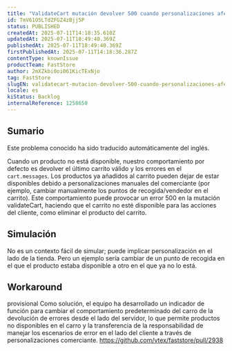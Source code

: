 ```yaml
---
title: "ValidateCart mutación devolver 500 cuando personalizaciones afecta a la disponibilidad del producto"
id: TmV61O5LTdZFGZ4zBjj5P
status: PUBLISHED
createdAt: 2025-07-11T14:18:35.610Z
updatedAt: 2025-07-11T18:49:40.369Z
publishedAt: 2025-07-11T18:49:40.369Z
firstPublishedAt: 2025-07-11T14:18:36.287Z
contentType: knownIssue
productTeam: FastStore
author: 2mXZkbi0oi061KicTExNjo
tag: FastStore
slugEN: validatecart-mutacion-devolver-500-cuando-personalizaciones-afecta-a-la-disponibilidad-del-producto
locale: es
kiStatus: Backlog
internalReference: 1258650
---
```


## Sumario

<div class="alert alert-info">
  <p>Este problema conocido ha sido traducido automáticamente del inglés.</p>
</div>


Cuando un producto no está disponible, nuestro comportamiento por defecto es devolver el último carrito válido y los errores en el `cart.messages`. Los productos ya añadidos al carrito pueden dejar de estar disponibles debido a personalizaciones manuales del comerciante (por ejemplo, cambiar manualmente los puntos de recogida/vendedor en el carrito). Este comportamiento puede provocar un error 500 en la mutación validateCart, haciendo que el carrito no esté disponible para las acciones del cliente, como eliminar el producto del carrito.


##

## Simulación


No es un contexto fácil de simular; puede implicar personalización en el lado de la tienda.
Pero un ejemplo sería cambiar de un punto de recogida en el que el producto estaba disponible a otro en el que ya no lo está.



## Workaround

 provisional
Como solución, el equipo ha desarrollado un indicador de función para cambiar el comportamiento predeterminado del carro de la devolución de errores desde el lado del servidor, lo que permite productos no disponibles en el carro y la transferencia de la responsabilidad de manejar los escenarios de error en el lado del cliente a través de personalizaciones comerciante.
https://github.com/vtex/faststore/pull/2938





